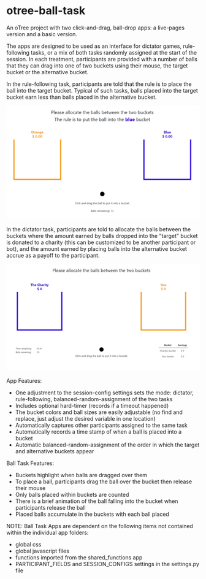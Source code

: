 # otree-ball-task
An oTree project with two click-and-drag, ball-drop apps: a live-pages version and a basic version.

The apps are designed to be used as an interface for dictator games, rule-following tasks, or a mix of both tasks randomly assigned at the start of the session. In each treatment, participants are provided with a number of balls that they can drag into one of two buckets using their mouse, the target bucket or the alternative bucket. 

In the rule-following task, participants are told that the rule is to place the ball into the target bucket. Typical of such tasks, balls placed into the target bucket earn less than balls placed in the alternative bucket.

![ball-drop task set up for rule-following game; no hard timer](https://github.com/FBagueSampson/otree-ball-task/blob/main/rule-following_ball_task_001.png?raw=true)

In the dictator task, participants are told to allocate the balls between the buckets where the amount earned by balls dropped into the "target" bucket is donated to a charity (this can be customized to be another participant or bot), and the amount earned by placing balls into the alternative bucket accrue as a payoff to the participant.

![ball-drop task set up for dictator game; includes a hard timer](https://github.com/FBagueSampson/otree-ball-task/blob/main/dictator_ball_task_001.png?raw=true)

App Features:
* One adjustment to the session-config settings sets the mode: dictator, rule-following, balanced-random-assignment of the two tasks
* Includes optional hard-timer (records if a timeout happened)
* The bucket colors and ball sizes are easily adjustable (no find and replace, just adjust the desired variable in one location)
* Automatically captures other participants assigned to the same task
* Automatically records a time stamp of when a ball is placed into a bucket
* Automatic balanced-random-assignment of the order in which the target and alternative buckets appear

Ball Task Features:
* Buckets highlight when balls are dragged over them
* To place a ball, participants drag the ball over the bucket then release their mouse
* Only balls placed within buckets are counted
* There is a brief animation of the ball falling into the bucket when participants release the ball
* Placed balls accumulate in the buckets with each ball placed

NOTE:
Ball Task Apps are dependent on the following items not contained within the individual app folders:
* global css
* global javascript files
* functions imported from the shared_functions app
* PARTICIPANT_FIELDS and SESSION_CONFIGS settings in the settings.py file


